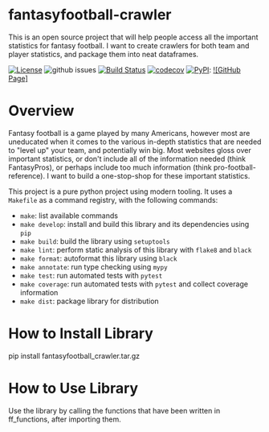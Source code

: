 # fantasyfootball-crawler
This is an open source project that will help people access all the important statistics for fantasy football.
I want to create crawlers for both team and player statistics, and package them into neat dataframes.

[![License](https://img.shields.io/badge/License-Apache_2.0-blue.svg)](https://opensource.org/licenses/Apache-2.0)
![github issues](https://img.shields.io/github/issues/cocobird1/fantasyfootball-crawler)
[![Build Status](https://github.com/cocobird1/fantasyfootball-crawler/workflows/Build%20Status/badge.svg?branch=main)](https://github.com/cocobird1/fantasyfootball-crawler/actions?query=workflow%3A%22Build+Status%22)
[![codecov](https://codecov.io/gh/cocobird1/fantasyfootball-crawler/branch/main/graph/badge.svg)](https://codecov.io/gh/cocobird1/fantasyfootball-crawler)
[![PyPI](https://img.shields.io/pypi/v/fantasyfootball-crawler)](https://pypi.org/project/fantasyfootball-crawler/):
[![GitHub Page]](https://cocobird1.github.io/fantasyfootball-crawler/)
# Overview
Fantasy football is a game played by many Americans, however most are uneducated when it comes to the various in-depth statistics that are needed to "level up" your team, and potentially win big. Most websites gloss over important statistics, or don't include all of the information needed (think FantasyPros), or perhaps include too much information (think pro-football-reference). I want to build a one-stop-shop for these important statistics.

This project is a pure python project using modern tooling. It uses a `Makefile` as a command registry, with the following commands:
- `make`: list available commands
- `make develop`: install and build this library and its dependencies using `pip`
- `make build`: build the library using `setuptools`
- `make lint`: perform static analysis of this library with `flake8` and `black`
- `make format`: autoformat this library using `black`
- `make annotate`: run type checking using `mypy`
- `make test`: run automated tests with `pytest`
- `make coverage`: run automated tests with `pytest` and collect coverage information
- `make dist`: package library for distribution

# How to Install Library
pip install fantasyfootball_crawler.tar.gz

# How to Use Library
Use the library by calling the functions that have been written in ff_functions, after importing them.
